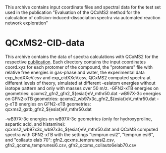 This archive contains input coordinate files and spectral data
for the test set used in the publication "Evaluation of the QCxMS2 method for the calculation of collision-induced-dissociation spectra via automated reaction network exploration"

# QCxMS2-CID-data
This archive contains the data of spectra calculations with QCxMS2 for the respective [publication]( DUMMY).
Each directory contains the input coordinates coord.xyz for each protomer of the compound, the "protomers" file with relative free energies in gas-phase and water,
the experimental data exp_hcdXXeV.csv and exp_cidXXeV.csv, QCxMS2 computed spectra at different levels of theory, simulated at different -esiatom energies without isotope pattern and only with masses
over 50 m/z. 
-GFN2-xTB energies on geometries: qcxms2_gfn2_gfn2_${esiat}eV_mthr50.dat
-wB97X-3c energies on GFN2-xTB geometries: qcxms2_wb97x3c_gfn2_${esiat}eV_mthr50.dat 
-g-xTB energies on GFN2-xTB geometries: qcxms2_gxtb_gfn2_${esiat}eV_mthr50.dat

-wB97X-3c energies on wB97X-3c geometries (only for hydroxyproline, aspartic acid, and histamine): qcxms2_wb97x3c_wb97x3c_${esiat}eV_mthr50.dat
and QCxMS computed spectra with GFN2-xTB with the settings "temprun esi2", "temprun esi6", and "collauto elab 70": 
gfn2_qcxms_temprunesi2.csv, gfn2_qcxms_temprunesi6.csv, gfn2_qcxms_collauto6elab70.csv
